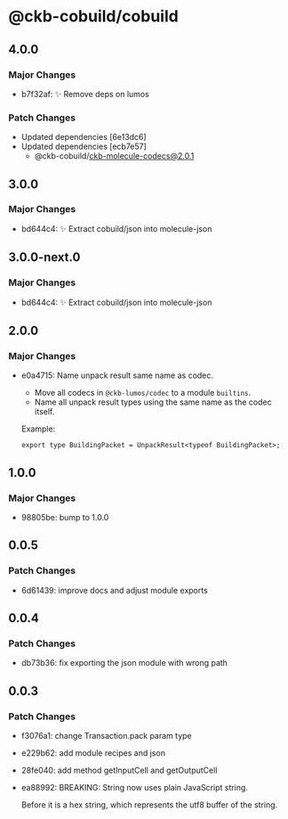 # @ckb-cobuild/cobuild

## 4.0.0

### Major Changes

- b7f32af: :sparkles: Remove deps on lumos

### Patch Changes

- Updated dependencies [6e13dc6]
- Updated dependencies [ecb7e57]
  - @ckb-cobuild/ckb-molecule-codecs@2.0.1

## 3.0.0

### Major Changes

- bd644c4: :sparkles: Extract cobuild/json into molecule-json

## 3.0.0-next.0

### Major Changes

- bd644c4: :sparkles: Extract cobuild/json into molecule-json

## 2.0.0

### Major Changes

- e0a4715: Name unpack result same name as codec.

  - Move all codecs in `@ckb-lumos/codec` to a module `builtins`.
  - Name all unpack result types using the same name as the codec itself.

  Example:

  ```
  export type BuildingPacket = UnpackResult<typeof BuildingPacket>;
  ```

## 1.0.0

### Major Changes

- 98805be: bump to 1.0.0

## 0.0.5

### Patch Changes

- 6d61439: improve docs and adjust module exports

## 0.0.4

### Patch Changes

- db73b36: fix exporting the json module with wrong path

## 0.0.3

### Patch Changes

- f3076a1: change Transaction.pack param type
- e229b62: add module recipes and json
- 28fe040: add method getInputCell and getOutputCell
- ea88992: BREAKING: String now uses plain JavaScript string.

  Before it is a hex string, which represents the utf8 buffer of the string.
